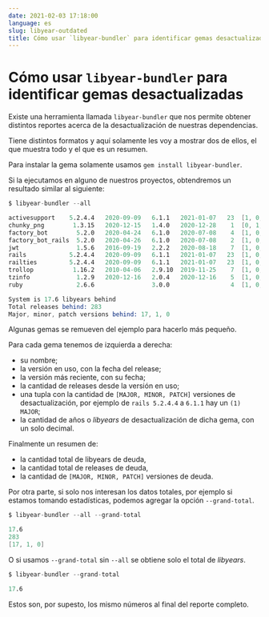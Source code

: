 ```yaml
---
date: 2021-02-03 17:18:00
language: es
slug: libyear-outdated
title: Cómo usar `libyear-bundler` para identificar gemas desactualizadas
---
```


# Cómo usar `libyear-bundler` para identificar gemas desactualizadas

Existe una herramienta llamada `libyear-bundler` que nos permite obtener
distintos reportes acerca de la desactualización de nuestras dependencias.

Tiene distintos formatos y aquí solamente les voy a mostrar dos de ellos, el que
muestra todo y el que es un resumen.

Para instalar la gema solamente usamos `gem install libyear-bundler`.

Si la ejecutamos en alguno de nuestros proyectos, obtendremos un resultado
similar al siguiente:

```s
$ libyear-bundler --all

activesupport    5.2.4.4   2020-09-09   6.1.1   2021-01-07   23  [1, 0, 0]   0.3
chunky_png        1.3.15   2020-12-15   1.4.0   2020-12-28    1  [0, 1, 0]   0.0
factory_bot        5.2.0   2020-04-24   6.1.0   2020-07-08    4  [1, 0, 0]   0.2
factory_bot_rails  5.2.0   2020-04-26   6.1.0   2020-07-08    2  [1, 0, 0]   0.2
jwt                1.5.6   2016-09-19   2.2.2   2020-08-18    7  [1, 0, 0]   3.9
rails            5.2.4.4   2020-09-09   6.1.1   2021-01-07   23  [1, 0, 0]   0.3
railties         5.2.4.4   2020-09-09   6.1.1   2021-01-07   23  [1, 0, 0]   0.3
trollop           1.16.2   2010-04-06   2.9.10  2019-11-25    7  [1, 0, 0]   9.6
tzinfo             1.2.9   2020-12-16   2.0.4   2020-12-16    5  [1, 0, 0]   0.0
ruby               2.6.6                3.0.0                 4  [1, 0, 0]   0.0

System is 17.6 libyears behind
Total releases behind: 283
Major, minor, patch versions behind: 17, 1, 0
```

Algunas gemas se remueven del ejemplo para hacerlo más pequeño.

Para cada gema tenemos de izquierda a derecha:
- su nombre;
- la versión en uso, con la fecha del release;
- la versión más reciente, con su fecha;
- la cantidad de releases desde la versión en uso;
- una tupla con la cantidad de `[MAJOR, MINOR, PATCH]` versiones de
  desactualización, por ejemplo de `rails 5.2.4.4` a `6.1.1` hay un `(1)`
  `MAJOR`;
- la cantidad de años o *libyears* de desactualización de dicha gema, con un
  solo decimal.

Finalmente un resumen de:
- la cantidad total de libyears de deuda,
- la cantidad total de releases de deuda,
- la cantidad de `[MAJOR, MINOR, PATCH]` versiones de deuda.

Por otra parte, si solo nos interesan los datos totales, por ejemplo si estamos
tomando estadísticas, podemos agregar la opción `--grand-total`.

```s
$ libyear-bundler --all --grand-total

17.6
283
[17, 1, 0]
```

O si usamos `--grand-total` sin `--all` se obtiene solo el total de *libyears*.

```s
$ libyear-bundler --grand-total

17.6
```

Estos son, por supesto, los mismo números al final del reporte completo.
